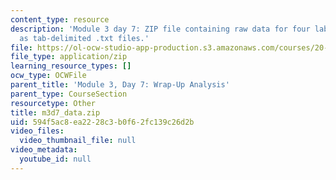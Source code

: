```yaml
---
content_type: resource
description: 'Module 3 day 7: ZIP file containing raw data for four lab teams, formatted
  as tab-delimited .txt files.'
file: https://ol-ocw-studio-app-production.s3.amazonaws.com/courses/20-109-laboratory-fundamentals-in-biological-engineering-spring-2010/594f5ac8ea2228c3b0f62fc139c26d2b_m3d7_data.zip
file_type: application/zip
learning_resource_types: []
ocw_type: OCWFile
parent_title: 'Module 3, Day 7: Wrap-Up Analysis'
parent_type: CourseSection
resourcetype: Other
title: m3d7_data.zip
uid: 594f5ac8-ea22-28c3-b0f6-2fc139c26d2b
video_files:
  video_thumbnail_file: null
video_metadata:
  youtube_id: null
---
```

